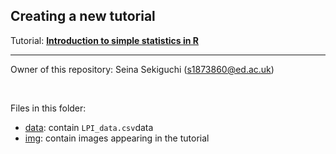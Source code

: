## Creating a new tutorial 

Tutorial: [**Introduction to simple statistics in R**](https://ssekiguchi.github.io/new_tutorial/)

---

Owner of this repository: Seina Sekiguchi (s1873860@ed.ac.uk) 

<br/> 

Files in this folder: 

* [data](https://github.com/ssekiguchi/new_tutorial/tree/main/data): contain `LPI_data.csv`data
* [img](https://github.com/ssekiguchi/new_tutorial/tree/main/img): contain images appearing in the tutorial 
